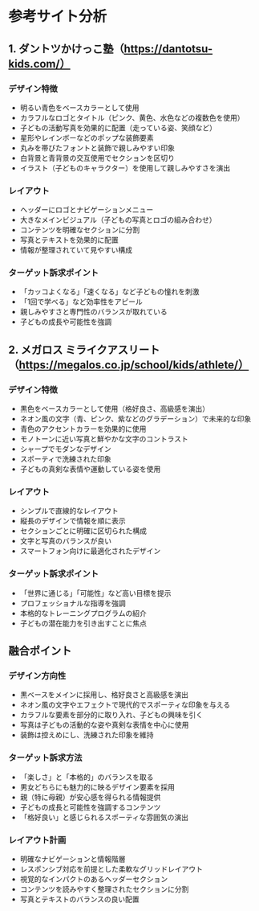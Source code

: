 # 参考サイト分析

## 1. ダントツかけっこ塾（https://dantotsu-kids.com/）

### デザイン特徴
- 明るい青色をベースカラーとして使用
- カラフルなロゴとタイトル（ピンク、黄色、水色などの複数色を使用）
- 子どもの活動写真を効果的に配置（走っている姿、笑顔など）
- 星形やレインボーなどのポップな装飾要素
- 丸みを帯びたフォントと装飾で親しみやすい印象
- 白背景と青背景の交互使用でセクションを区切り
- イラスト（子どものキャラクター）を使用して親しみやすさを演出

### レイアウト
- ヘッダーにロゴとナビゲーションメニュー
- 大きなメインビジュアル（子どもの写真とロゴの組み合わせ）
- コンテンツを明確なセクションに分割
- 写真とテキストを効果的に配置
- 情報が整理されていて見やすい構成

### ターゲット訴求ポイント
- 「カッコよくなる」「速くなる」など子どもの憧れを刺激
- 「1回で学べる」など効率性をアピール
- 親しみやすさと専門性のバランスが取れている
- 子どもの成長や可能性を強調

## 2. メガロス ミライクアスリート（https://megalos.co.jp/school/kids/athlete/）

### デザイン特徴
- 黒色をベースカラーとして使用（格好良さ、高級感を演出）
- ネオン風の文字（青、ピンク、紫などのグラデーション）で未来的な印象
- 青色のアクセントカラーを効果的に使用
- モノトーンに近い写真と鮮やかな文字のコントラスト
- シャープでモダンなデザイン
- スポーティで洗練された印象
- 子どもの真剣な表情や運動している姿を使用

### レイアウト
- シンプルで直線的なレイアウト
- 縦長のデザインで情報を順に表示
- セクションごとに明確に区切られた構成
- 文字と写真のバランスが良い
- スマートフォン向けに最適化されたデザイン

### ターゲット訴求ポイント
- 「世界に通じる」「可能性」など高い目標を提示
- プロフェッショナルな指導を強調
- 本格的なトレーニングプログラムの紹介
- 子どもの潜在能力を引き出すことに焦点

## 融合ポイント

### デザイン方向性
- 黒ベースをメインに採用し、格好良さと高級感を演出
- ネオン風の文字やエフェクトで現代的でスポーティな印象を与える
- カラフルな要素を部分的に取り入れ、子どもの興味を引く
- 写真は子どもの活動的な姿や真剣な表情を中心に使用
- 装飾は控えめにし、洗練された印象を維持

### ターゲット訴求方法
- 「楽しさ」と「本格的」のバランスを取る
- 男女どちらにも魅力的に映るデザイン要素を採用
- 親（特に母親）が安心感を得られる情報提供
- 子どもの成長と可能性を強調するコンテンツ
- 「格好良い」と感じられるスポーティな雰囲気の演出

### レイアウト計画
- 明確なナビゲーションと情報階層
- レスポンシブ対応を前提とした柔軟なグリッドレイアウト
- 視覚的なインパクトのあるヘッダーセクション
- コンテンツを読みやすく整理されたセクションに分割
- 写真とテキストのバランスの良い配置
